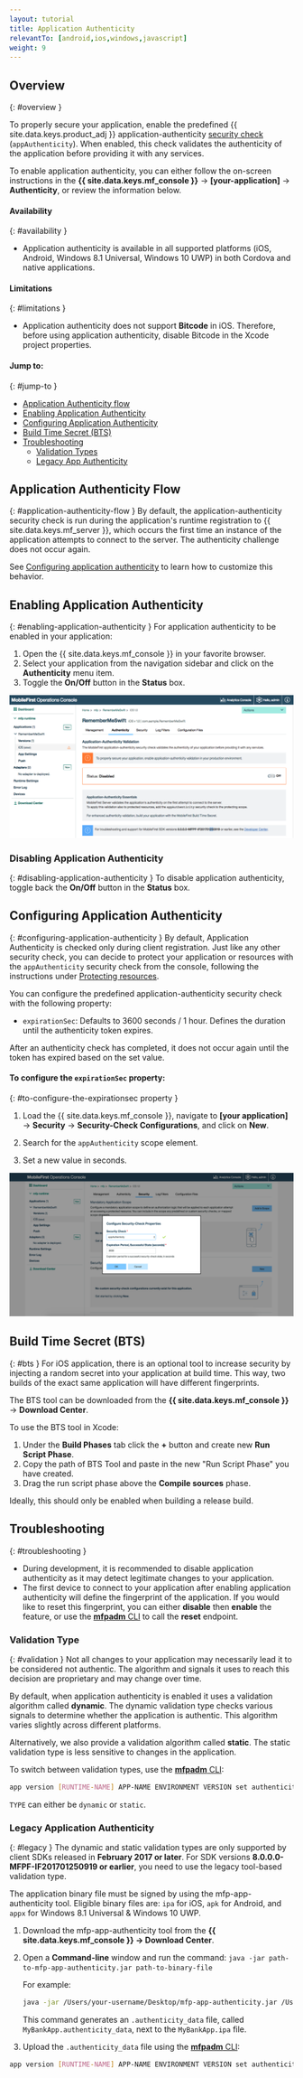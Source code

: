 ```yaml
---
layout: tutorial
title: Application Authenticity
relevantTo: [android,ios,windows,javascript]
weight: 9
---
```

<!-- NLS_CHARSET=UTF-8 -->
## Overview
{: #overview }

To properly secure your application, enable the predefined {{ site.data.keys.product_adj }} application-authenticity [security check](../#security-check) (`appAuthenticity`). When enabled, this check validates the authenticity of the application before providing it with any services.

To enable application authenticity, you can either follow the on-screen instructions in the **{{ site.data.keys.mf_console }}** → **[your-application]** → **Authenticity**, or review the information below.

#### Availability
{: #availability }
* Application authenticity is available in all supported platforms (iOS, Android, Windows 8.1 Universal, Windows 10 UWP) in both Cordova and native applications.

#### Limitations
{: #limitations }
* Application authenticity does not support **Bitcode** in iOS. Therefore, before using application authenticity, disable Bitcode in the Xcode project properties.

#### Jump to:
{: #jump-to }
- [Application Authenticity flow](#application-authenticity-flow)
- [Enabling Application Authenticity](#enabling-application-authenticity)
- [Configuring Application Authenticity](#configuring-application-authenticity)
- [Build Time Secret (BTS)](#bts)
- [Troubleshooting](#troubleshooting)
  - [Validation Types](#validation)
  - [Legacy App Authenticity](#legacy)

## Application Authenticity Flow
{: #application-authenticity-flow }
By default, the application-authenticity security check is run during the application's runtime registration to {{ site.data.keys.mf_server }}, which occurs the first time an instance of the application attempts to connect to the server. The authenticity challenge does not occur again.

See [Configuring application authenticity](#configuring-application-authenticity) to learn how to customize this behavior.

## Enabling Application Authenticity
{: #enabling-application-authenticity }
For application authenticity to be enabled in your application:

1. Open the {{ site.data.keys.mf_console }} in your favorite browser.
2. Select your application from the navigation sidebar and click on the **Authenticity** menu item.
3. Toggle the **On/Off** button in the **Status** box.

![Enable Application Authenticity](enable_application_authenticity.png)

### Disabling Application Authenticity
{: #disabling-application-authenticity }
To disable application authenticity, toggle back the **On/Off** button in the **Status** box.

## Configuring Application Authenticity
{: #configuring-application-authenticity }
By default, Application Authenticity is checked only during client registration. Just like any other security check, you can decide to protect your application or resources with the `appAuthenticity` security check from the console, following the instructions under [Protecting resources](../#protecting-resources).

You can configure the predefined application-authenticity security check with the following property:

- `expirationSec`: Defaults to 3600 seconds / 1 hour. Defines the duration until the authenticity token expires.

After an authenticity check has completed, it does not occur again until the token has expired based on the set value.

#### To configure the `expirationSec` property:
{: #to-configure-the-expirationsec property }
1. Load the {{ site.data.keys.mf_console }}, navigate to **[your application]** → **Security** → **Security-Check Configurations**, and click on **New**.

2. Search for the `appAuthenticity` scope element.

3. Set a new value in seconds.

![Configuring the expirationSec property in the console](configuring_expirationSec.png)

## Build Time Secret (BTS)
{: #bts }
For iOS application, there is an optional tool to increase security by injecting a random secret into your application at build time. This way, two builds of the exact same application will have different fingerprints.

The BTS tool can be downloaded from the **{{ site.data.keys.mf_console }}** → **Download Center**.

To use the BTS tool in Xcode:
1. Under the **Build Phases** tab click the **+** button and create new **Run Script Phase**.
2. Copy the path of BTS Tool and paste in the new "Run Script Phase" you have created.
3. Drag the run script phase above the **Compile sources** phase.

Ideally, this should only be enabled when building a release build.

## Troubleshooting
{: #troubleshooting }

- During development, it is recommended to disable application authenticity as it may detect legitimate changes to your application.
- The first device to connect to your application after enabling application authenticity will define the fingerprint of the application. If you would like to reset this fingerprint, you can either **disable** then **enable** the feature, or use the [**mfpadm** CLI](../../administering-apps/using-cli/) to call the **reset** endpoint.

### Validation Type
{: #validation }
Not all changes to your application may necessarily lead it to be considered not authentic. The algorithm and signals it uses to reach this decision are proprietary and may change over time.

By default, when application authenticity is enabled it uses a validation algorithm called **dynamic**. The dynamic validation type checks various signals to determine whether the application is authentic. This algorithm varies slightly across different platforms.

Alternatively, we also provide a validation algorithm called **static**. The static validation type is less sensitive to changes in the application.

To switch between validation types, use the [**mfpadm** CLI](../../administering-apps/using-cli/):

```bash
app version [RUNTIME-NAME] APP-NAME ENVIRONMENT VERSION set authenticity-validation TYPE
```
`TYPE` can either be `dynamic` or `static`.

### Legacy Application Authenticity
{: #legacy }
The dynamic and static validation types are only supported by client SDKs released in **February 2017 or later**. For SDK versions **8.0.0.0-MFPF-IF201701250919 or earlier**, you need to use the legacy tool-based validation type.

The application binary file must be signed by using the mfp-app-authenticity tool. Eligible binary files are: `ipa` for iOS, `apk` for Android, and `appx` for Windows 8.1 Universal &amp; Windows 10 UWP.

1. Download the mfp-app-authenticity tool from the **{{ site.data.keys.mf_console }} → Download Center**.
2. Open a **Command-line** window and run the command: `java -jar path-to-mfp-app-authenticity.jar path-to-binary-file`

   For example:

   ```bash
   java -jar /Users/your-username/Desktop/mfp-app-authenticity.jar /Users/your-username/Desktop/MyBankApp.ipa
   ```

   This command generates an `.authenticity_data` file, called `MyBankApp.authenticity_data`, next to the `MyBankApp.ipa` file.
3. Upload the `.authenticity_data` file using the [**mfpadm** CLI](../../administering-apps/using-cli/):
  ```bash
  app version [RUNTIME-NAME] APP-NAME ENVIRONMENT VERSION set authenticity-data FILE
  ```
